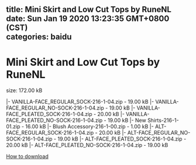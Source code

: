 
title: Mini Skirt and Low Cut Tops by RuneNL
date: Sun Jan 19 2020 13:23:35 GMT+0800 (CST)    
categories: baidu
---

# Mini Skirt and Low Cut Tops by RuneNL
size: 172.00 kB
 
 
|- VANILLA-FACE_REGULAR_SOCK-216-1-04.zip - 19.00 kB
|- VANILLA-FACE_REGULAR_NO-SOCK-216-1-04.zip - 19.00 kB
|- VANILLA-FACE_PLEATED_SOCK-216-1-04.zip - 20.00 kB
|- VANILLA-FACE_PLEATED_NO-SOCK-216-1-04.zip - 19.00 kB
|- New Shirts-216-1-01.zip - 16.00 kB
|- Blush Accessory-216-1-00.zip - 1.00 kB
|- ALT-FACE_REGULAR_SOCK-216-1-04.zip - 20.00 kB
|- ALT-FACE_REGULAR_NO-SOCK-216-1-04.zip - 19.00 kB
|- ALT-FACE_PLEATED_SOCK-216-1-04.zip - 20.00 kB
|- ALT-FACE_PLEATED_NO-SOCK-216-1-04.zip - 19.00 kB

[How to download](https://bpcam.bemobtrk.com/go/2ceec3aa-1ca2-46d6-b9ff-aaa5c184517c?jno=765)